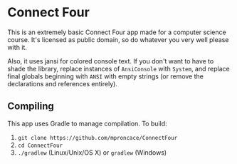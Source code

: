 Connect Four
============
This is an extremely basic Connect Four app made for a computer science course. It's licensed as public domain, so do whatever you very well please with it.

Also, it uses jansi for colored console text. If you don't want to have to shade the library, replace instances of `AnsiConsole` with `System`,
and replace final globals beginning with `ANSI` with empty strings (or remove the declarations and references entirely).

Compiling
---------
This app uses Gradle to manage compilation. To build:

1. `git clone https://github.com/mproncace/ConnectFour`
2. `cd ConnectFour`
3. `./gradlew` (Linux/Unix/OS X) or `gradlew` (Windows)
